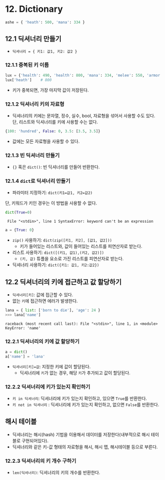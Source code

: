 # 12. Dictionary

```python
ashe = { 'heath': 500, 'mana': 334 }
```



## 12.1 딕셔너리 만들기

- `딕셔너리 = { 키1: 값1, 키2: 값2 }`



### 12.1.1 중복된 키 이름

```python
lux = {'health': 490, 'health': 800, 'mana': 334, 'melee': 550, 'armor': 18.72}
lux['heath']	# 800
```

- 키가 중복되면, 가장 마지막 값이 저장된다.



### 12.1.2 딕셔너리 키의 자료형

- 딕셔너리의 키에는 문자열, 정수, 실수, bool, 자료형을 섞어서 사용할 수도 있다. 단, 리스트와 딕셔너리를 키에 사용할 수는 없다.

```python
{100: 'hundred', False: 0, 3.5: [3.5, 3.5]}
```

- 값에는 모든 자료형을 사용할 수 있다.



### 12.1.3 빈 딕셔너리 만들기

- `{}` 혹은 `dict()`: 빈 딕셔너리를 만들어 반환한다.



### 12.1.4 `dict`로 딕셔너리 만들기

- 파라미터 지정하기: `dict(키1=값1, 키2=값2)`

단, 키워드가 키인 경우는 이 방법을 사용할 수 없다.

```python
dict(True=0)
```

` File "<stdin>", line 1
SyntaxError: keyword can't be an expression`

```python
a = {True: 0}
```

- `zip()` 사용하기: `dict(zip([키1, 키2], [값1, 값2]))`
  - 키가 들어있는 리스트와, 값이 들어있는 리스트를 피연산자로 받는다.
- 리스트 사용하기: `dict([(키1, 값1),(키2, 값2)])`
  - `(키, 값)` 튜플을 요소로 가진 리스트를 피연산자로 받는다.
- 딕셔너리 사용하기: `dict({키1: 값1, 키2:값2})`



## 12.2 딕셔너리의 키에 접근하고 값 할당하기

- `딕셔너리[키]`: 값에 접근할 수 있다.
- 없는 `키`에 접근하면 에러가 발생한다.

```python
lana = { list: ['born to die'], 'age': 24 }
>>> lana['name']
```

`raceback (most recent call last):
  File "<stdin>", line 1, in <module>
KeyError: 'name'`



### 12.2.1 딕셔너리의 키에 값 할당하기

```python
a = dict()
a['name'] = 'lana'
```



- `딕셔너리[키]=값`: 지정한 키에 값이 할당된다.
  - 딕셔너리에 `키`가 없는 경우, 해당 `키`가 추가되고 값이 할당된다.



### 12.2.2 딕셔너리에 키가 있는지 확인하기

- `키 in 딕셔너리`: 딕셔너리에 키가 있는지 확인하고, 있으면 `True`를 반환한다.
- `키 not in 딕셔너리` : 딕셔너리에 키가 있는지 확인하고, 없으면 `False`를 반환한다.



## 해시 테이블

- 딕셔너리는 해시(hash) 기법을 이용해서 데이터를 저장한다(내부적으로 해시 테이블로 구현되어있다).
- 딕셔너리와 같은 키-값 형태의 자료형을 해시, 해시 맵, 해시테이블 등으로 부른다.



### 12.2.3 딕셔너리의 키 개수 구하기

- `len(딕셔너리)`: 딕셔너리의 키의 개수를 반환한다.

